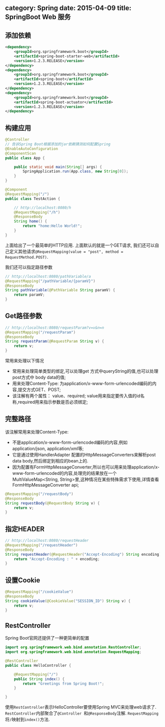 category: Spring
date: 2015-04-09
title: SpringBoot Web 服务
---
## 添加依赖
```xml
<dependency>
	<groupId>org.springframework.boot</groupId>
	<artifactId>spring-boot-starter-web</artifactId>
	<version>1.2.3.RELEASE</version>
</dependency>
<dependency>
	<groupId>org.springframework.boot</groupId>
	<artifactId>spring-boot</artifactId>
	<version>1.2.3.RELEASE</version>
</dependency>
<dependency>
	<groupId>org.springframework.boot</groupId>
	<artifactId>spring-boot-actuator</artifactId>
	<version>1.2.3.RELEASE</version>
</dependency>
```

## 构建应用
```java
@Controller
// 告诉Spring Boot根据添加的jar依赖猜测如何配置Spring
@EnableAutoConfiguration	
@ComponentScan
public class App {

    public static void main(String[] args) {
    	SpringApplication.run(App.class, new String[0]);
    }
}

@Component
@RequestMapping("/")
public class TestAction {

	// http://localhost:8080/h
	@RequestMapping("/h")
	@ResponseBody
	String home() {
		return "home:Hello World!";
	}
}
```
上面给出了一个最简单的HTTP应用. 上面默认的就是一个GET请求, 我们还可以自己定义其他请求`@RequestMapping(value = "post", method = RequestMethod.POST)`.

我们还可以指定路径参数
```java
// http://localhost:8080/pathVariable/a
@RequestMapping("/pathVariable/{paramV}")
@ResponseBody
String pathVariable(@PathVariable String paramV) {
	return paramV;
}
```

## Get路径参数
```java
// http://localhost:8080/requestParam?v=v&n=n
@RequestMapping("/requestParam")
@ResponseBody
String requestParam(@RequestParam String v) {
	return v;
}
```
常用来处理以下情况
* 常用来处理简单类型的绑定,可以处理get 方式中queryString的值,也可以处理post方式中 body data的值;
* 用来处理Content-Type: 为application/x-www-form-urlencoded编码的内容,提交方式GET、POST;
* 该注解有两个属性： value、required; value用来指定要传入值的id名称,required用来指示参数是否必须绑定;


## 完整路径
该注解常用来处理Content-Type:
* 不是application/x-www-form-urlencoded编码的内容,例如application/json, application/xml等;
* 它是通过使用HandlerAdapter 配置的HttpMessageConverters来解析post data body,然后绑定到相应的bean上的.
* 因为配置有FormHttpMessageConverter,所以也可以用来处理application/x-www-form-urlencoded的内容,处理完的结果放在一个MultiValueMap<String, String>里,这种情况在某些特殊需求下使用,详情查看FormHttpMessageConverter api;
```java
@RequestMapping("/requestBody")
@ResponseBody
String requestBody(@RequestBody String v) {
	return v;
}
```

## 指定HEADER
```java
// http://localhost:8080/requestHeader
@RequestMapping("/requestHeader")
@ResponseBody
String requestHeader(@RequestHeader("Accept-Encoding") String encoding) {
	return "Accept-Encoding : " + encoding;
}
```

## 设置Cookie
```java
@RequestMapping("/cookieValue")
@ResponseBody
String cookieValue(@CookieValue("SESSION_ID") String v) {
	return v;
}
```

## RestController
Spring Boot官网还提供了一种更简单的配置
```java
import org.springframework.web.bind.annotation.RestController;
import org.springframework.web.bind.annotation.RequestMapping;

@RestController
public class HelloController {

    @RequestMapping("/")
    public String index() {
        return "Greetings from Spring Boot!";
    }

}
```
使用`RestController`表示HelloController要使用Spring MVC来处理web请求了. `RestController`内部聚合了`@Controller `和`@ResponseBody`注解. `RequestMapping`将`/`映射到`index()`方法. 